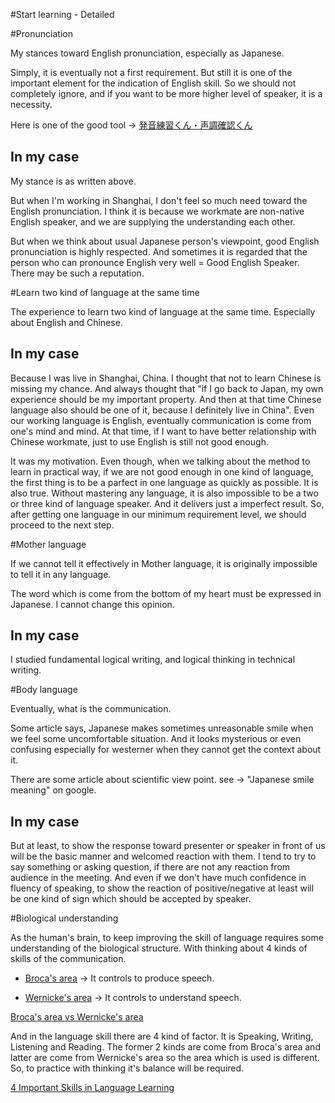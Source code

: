 #Start learning - Detailed

#Pronunciation

My stances toward English pronunciation, especially as Japanese.

Simply, it is eventually not a first requirement. But still it is one of the important element for the indication of English skill. So we should not completely ignore, and if you want to be more higher level of speaker, it is a necessity. 

Here is one of the good tool -> [発音練習くん・声調確認くん](https://www2.nhk.or.jp/gogaku/hatsuon/)

## In my case

My stance is as written above. 

But when I'm working in Shanghai, I don't feel so much need toward the English pronunciation. I think it is because we workmate are non-native English speaker, and we are supplying the understanding each other. 

But when we think about usual Japanese person's viewpoint, good English pronunciation is highly respected. And sometimes it is regarded that the person who can pronounce English very well = Good English Speaker. There may be such a reputation. 






#Learn two kind of language at the same time

The experience to learn two kind of language at the same time. Especially about English and Chinese.

## In my case

Because I was live in Shanghai, China. I thought that not to learn Chinese is missing my chance. And always thought that "if I go back to Japan, my own experience should be my important property. And then at that time Chinese language also should be one of it, because I definitely live in China". Even our working language is English, eventually communication is come from one's mind and mind. At that time, if I want to have better relationship with Chinese workmate, just to use English is still not good enough. 

It was my motivation. Even though, when we talking about the method to learn in practical way, if we are not good enough in one kind of language, the first thing is to be a parfect in one language as quickly as possible. It is also true. Without mastering any language, it is also impossible to be a two or three kind of language speaker. And it delivers just a imperfect result. So, after getting one language in our minimum requirement level, we should proceed to the next step.



#Mother language

If we cannot tell it effectively in Mother language, it is originally impossible to tell it in any language.

The word which is come from the bottom of my heart must be expressed in Japanese. I cannot change this opinion. 


## In my case

I studied fundamental logical writing, and logical thinking in technical writing. 



#Body language

Eventually, what is the communication.

Some article says, Japanese makes sometimes unreasonable smile when we feel some uncomfortable situation. And it looks mysterious or even confusing especially for westerner when they cannot get the context about it.

There are some article about scientific view point. see -> "Japanese smile  meaning" on google.



## In my case

But at least, to show the response toward presenter or speaker in front of us will be the basic manner and welcomed reaction with them. I tend to try to say something or asking question, if there are not any reaction from audience in the meeting. And even if we don't have much confidence in fluency of speaking, to show the reaction of positive/negative at least will be one kind of sign which should be accepted by speaker. 







#Biological understanding 

As the human's brain, to keep improving the skill of language requires some understanding of the biological structure. With thinking about 4 kinds of skills of the communication. 


- [Broca's area](https://en.wikipedia.org/wiki/Broca%27s_area) -> It controls to produce speech. 

- [Wernicke's area](https://en.wikipedia.org/wiki/Wernicke%27s_area) -> It controls to understand speech.

[Broca's area vs Wernicke's area](https://askwonder.com/q/brocas-area-vs-wernickes-area-55392b58ed1d710800d80a00)

And in the language skill there are 4 kind of factor. It is Speaking, Writing, Listening and Reading. The former 2 kinds are come from Broca's area and latter are come from Wernicke's area so the area which is used is different. So, to practice with thinking it's balance will be required.

[4 Important Skills in Language Learning](http://www.mastersportal.eu/articles/1062/4-important-skills-in-language-learning.html)









